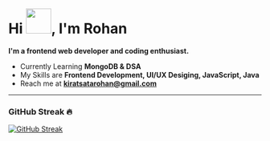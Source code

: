 <h1>Hi <img src="Data/wave.gif" width=50 >, I'm Rohan</h1>


**I'm a frontend web developer and coding enthusiast.**

- Currently Learning **MongoDB & DSA**
- My Skills are **Frontend Development, UI/UX Desiging, JavaScript, Java**
- Reach me at **kiratsatarohan@gmail.com**
<!-- - Read my blogs at **[]** -->

<!-- ### Around the Web &#127760;

[![INSTA](Data/instagram.svg)](https://instagram.com/rohan14.io) [![DEV.TO](Data/devBlog.svg)](https://dev.to/rohankiratsata) [![LINKEDIN](Data/linkedin.svg)](https://www.linkedin.com/in/rohankiratsata/) -->

---
<!-- [![Top Languages](https://github-readme-stats.vercel.app/api/top-langs/?username=rohan-kiratsata&layout=compact)](https://github.com/anuraghazra/github-readme-stats) -->


### GitHub Streak &#128293;

[![GitHub Streak](https://github-readme-streak-stats.herokuapp.com/?user=rohan-kiratsata)](https://git.io/streak-stats)


<!-- [![trophy](https://github-profile-trophy.vercel.app/?username=rohan-kiratsata&theme=onedark)](https://github.com/ryo-ma/github-profile-trophy) -->
